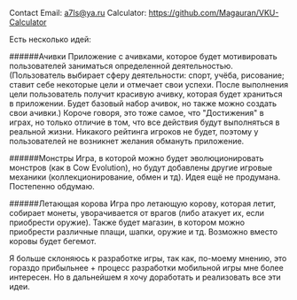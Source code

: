 Contact Email: <a7ls@ya.ru>
Calculator: https://github.com/Magauran/VKU-Calculator  


Есть несколько идей:

######Ачивки
Приложение с ачивками, которое будет мотивировать пользователей заниматься определенной деятельностью. (Пользователь выбирает сферу
деятельности: спорт, учёба, рисование; ставит себе некоторые цели и отмечает свои успехи. После выполнения цели пользователь получит
красивую ачивку, которая будет храниться в приложении. Будет базовый набор ачивок, но также можно создать свои ачивки.) Короче говоря,
это тоже самое, что "Достижения" в играх, но только отличие в том, что все действия будут выполняться в реальной жизни. Никакого рейтинга
игроков не будет, поэтому у пользователей не возникнет желания обмануть приложение.

######Монстры
Игра, в которой можно будет эволюционировать монстров (как в Cow Evolution), но будут добавлены другие игровые механики
(коллекционирование, обмен и тд). Идея ещё не продумана. Постепенно обдумаю.

######Летающая корова
Игра про летающую корову, которая летит, собирает монеты, уворачивается от врагов (либо атакует их, если приобрести оружие). Также 
будет магазин, в котором можно приобрести различные плащи, шапки, оружие и тд. Возможно вместо коровы будет бегемот.

Я больше склоняюсь к разработке игры, так как, по-моему мнению, это гораздо прибыльнее + процесс разработки мобильной игры мне более 
интересен. Но в дальнейшем я хочу доработать и реализовать все эти идеи.
